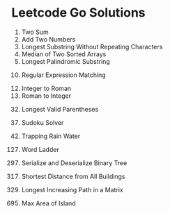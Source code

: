 # Leetcode Go Solutions
1. Two Sum
2. Add Two Numbers
3. Longest Substring Without Repeating Characters
4. Median of Two Sorted Arrays
5. Longest Palindromic Substring
<!-- end of the list -->
10. Regular Expression Matching
<!-- end of the list -->
12. Integer to Roman
13. Roman to Integer
<!-- end of the list -->
32. Longest Valid Parentheses
<!-- end of the list -->
37. Sudoku Solver
<!-- end of the list -->
42. Trapping Rain Water
<!-- end of the list -->
127. Word Ladder
<!-- end of the list -->
297. Serialize and Deserialize Binary Tree
<!-- end of the list -->
317. Shortest Distance from All Buildings
<!-- end of the list -->
329. Longest Increasing Path in a Matrix
<!-- end of the list -->
695. Max Area of Island
